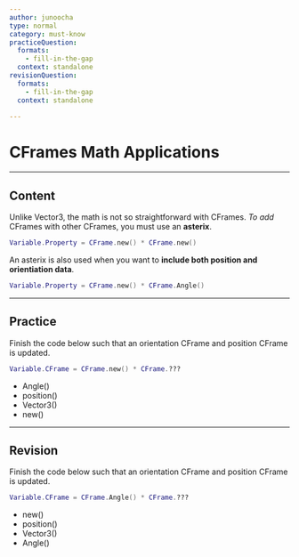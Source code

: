 ```yaml
---
author: junoocha
type: normal
category: must-know
practiceQuestion:
  formats:
    - fill-in-the-gap
  context: standalone
revisionQuestion:
  formats:
    - fill-in-the-gap
  context: standalone

---
```


# CFrames Math Applications
---

## Content

Unlike Vector3, the math is not so straightforward with CFrames. *To add* CFrames with other CFrames, you must use an **asterix**. 

```lua
Variable.Property = CFrame.new() * CFrame.new()
```

An asterix is also used when you want to **include both position and orientiation data**. 

```lua
Variable.Property = CFrame.new() * CFrame.Angle()
```

---

## Practice

Finish the code below such that an orientation CFrame and position CFrame is updated.

```lua
Variable.CFrame = CFrame.new() * CFrame.???
```

- Angle()
- position()
- Vector3()
- new()

---

## Revision

Finish the code below such that an orientation CFrame and position CFrame is updated.

```lua
Variable.CFrame = CFrame.Angle() * CFrame.???
```

- new()
- position()
- Vector3()
- Angle()